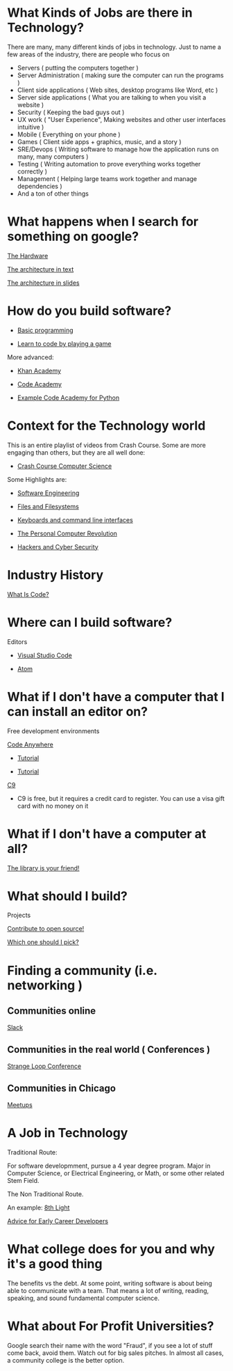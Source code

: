

# What Kinds of Jobs are there in Technology?

There are many, many different kinds of jobs in technology.  Just to name a few areas of the industry, there are people who focus on
* Servers ( putting the computers together ) 
* Server Administration ( making sure the computer can run the programs ) 
* Client side applications ( Web sites, desktop programs like Word, etc ) 
* Server side applications ( What you are talking to when you visit a website ) 
* Security ( Keeping the bad guys out )
* UX work ( "User Experience", Making websites and other user interfaces intuitive ) 
* Mobile ( Everything on your phone ) 
* Games ( Client side apps + graphics, music, and a story ) 
* SRE/Devops ( Writing software to manage how the application runs on many, many computers )
* Testing ( Writing automation to prove everything works together correctly ) 
* Management ( Helping large teams work together and manage dependencies ) 
* And a ton of other things 

# What happens when I search for something on google?

[The Hardware](https://www.google.com/about/datacenters/inside/streetview/)

[The architecture in text](http://highscalability.com/google-architecture)

[The architecture in slides](https://www.slideshare.net/AditiTechnologies/google-architecture-breaking-it-open)



# How do you build software?

* [Basic programming](https://scratch.mit.edu/)

* [Learn to code by playing a game](https://codecombat.com/play)

More advanced:

* [Khan Academy](https://www.khanacademy.org/computing/computer-programming/programming)

* [Code Academy](https://www.codecademy.com/)

* [Example Code Academy for Python](https://www.codecademy.com/catalog/language/python)

# Context for the Technology world
 
This is an entire playlist of videos from Crash Course. Some are more engaging than others, but they are all well done:

* [Crash Course Computer Science](https://www.youtube.com/watch?v=O5nskjZ_GoI)

Some Highlights are:

* [Software Engineering](https://www.youtube.com/watch?v=O753uuutqH8&index=17&list=PL8dPuuaLjXtNlUrzyH5r6jN9ulIgZBpdo)

* [Files and Filesystems](https://www.youtube.com/watch?v=KN8YgJnShPM&index=21&list=PL8dPuuaLjXtNlUrzyH5r6jN9ulIgZBpdo)

* [Keyboards and command line interfaces](https://www.youtube.com/watch?v=4RPtJ9UyHS0&index=23&list=PL8dPuuaLjXtNlUrzyH5r6jN9ulIgZBpdo)

* [The Personal Computer Revolution](https://www.youtube.com/watch?v=M5BZou6C01w&index=26&list=PL8dPuuaLjXtNlUrzyH5r6jN9ulIgZBpdo)

* [Hackers and Cyber Security](https://www.youtube.com/watch?v=_GzE99AmAQU&index=33&list=PL8dPuuaLjXtNlUrzyH5r6jN9ulIgZBpdo)

# Industry History

[What Is Code?](https://www.bloomberg.com/graphics/2015-paul-ford-what-is-code/)



# Where can I build software?

Editors

* [Visual Studio Code](https://code.visualstudio.com)

* [Atom](https://atom.io)


# What if I don't have a computer that I can install an editor on?

Free development environments

[Code Anywhere](https://codeanywhere.com)

* [Tutorial](https://www.youtube.com/watch?v=34-FcDuJ5zc)

* [Tutorial](https://www.youtube.com/watch?v=7rHWGzDH-NM)


[C9](https://c9.io/)

* C9 is free, but it requires a credit card to register. You can use a visa gift card with no money on it

# What if I don't have a computer at all?

[The library is your friend!](https://www.chipublib.org/maker-lab/)

# What should I build?

Projects

[Contribute to open source!](https://github.com/explore)

[Which one should I pick?](https://github.com/collections/choosing-projects)


# Finding a community (i.e. networking ) 

## Communities online

[Slack](https://slack.com/)



## Communities in the real world ( Conferences )

[Strange Loop Conference](https://www.thestrangeloop.com)


## Communities in Chicago 

[Meetups](https://www.meetup.com/topics/python/us/il/chicago/)



# A Job in Technology

Traditional Route:

For software developmment, pursue a 4 year degree program. Major in Computer Science, or Electrical Engineering, or Math, or some other related Stem Field. 


The Non Traditional Route. 

An example:  [8th Light](https://8thlight.com/)

[Advice for Early Career Developers](https://8thlight.com/blog/colin-jones/2017/10/24/advice-for-early-career-developers.html)


# What college does for you and why it's a good thing

The benefits vs the debt. At some point, writing software is about being able to communicate with a team. That means a lot of writing, reading, speaking, and sound fundamental computer science. 

# What about For Profit Universities?

Google search their name with the word "Fraud", if you see a lot of stuff come back, avoid them.  Watch out for big sales pitches. In almost all cases, a community college is the better option.  



